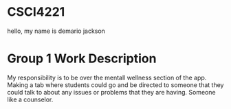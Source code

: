 # CSCI4221
hello, my name is demario jackson
 

# Group 1 Work Description

My responsibility is to be over the mentall wellness section of the app. Making a tab where students could go and be directed to someone that they could talk to about any issues or problems that they are having. Someone like a counselor.

